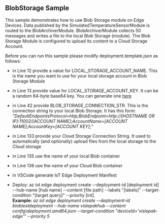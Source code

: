 ## BlobStorage Sample

This sample demonstrates how to use Blob Storage module on Edge Devices.
Data published by the SimulatedTemperatureSensorModule is routed to the BlobArchiverModule.
BlobArchiverModule collects 50 messages and writes a file to the local Blob Storage (module).
The Blob Storage Module is configured to upload its content to a Cloud Storage Account.

Before you can run this sample please modify deployment.template.json as follows:

* in Line 12 provide a value for LOCAL_STORAGE_ACCOUNT_NAME. This is the name you want to use for your local storage account in Blob Storage Module

* in Line 13 provide value for LOCAL_STORAGE_ACCOUNT_KEY. It can be a random 64-byte base64 key. You can generate one [here](https://generate.plus/en/base64?gp_base64_base%5Blength%5D=64)

* in Line 42 provide BLOB_STORAGE_CONNECTION_STR. This is the connection string to your local Blob Storage. It has this form: *"DefaultEndpointsProtocol=http;BlobEndpoint=http://[HOSTNAME OR IP]:11002/[ACCOUNT NAME];AccountName=[ACCOUNT NAME];AccountKey=[ACCOUNT KEY];"*

* in Line 133 provide your Cloud Storage Connection String. It used to automatically (and optionally) upload files from the local storage to the Cloud storage

* in Line 135 use the name of your local Blob container

* in Line 136 use the name of your Cloud Blob container

* in VSCode generate IoT Edge Deployment Manifest

* Deploy: az iot edge deployment create --deployment-id [deployment id] --hub-name [hub name] --content [file path] --labels "[labels]" --target-condition "[target query]" --priority [int].  
**Example:** *az iot edge deployment create --deployment-id blobtestdeployment --hub-name vislepakhub --content config\deployment.amd64.json --target-condition "deviceId='vislepak-edge'" --priority 5*